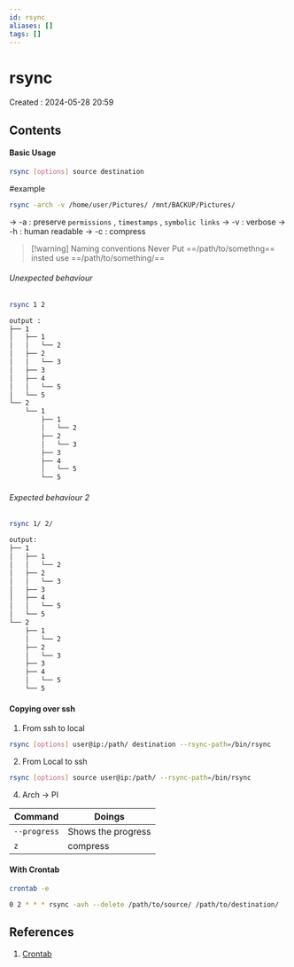 ```yaml
---
id: rsync
aliases: []
tags: []
---
```


# rsync

Created : 2024-05-28 20:59

## Contents

#### Basic Usage

```bash
rsync [options] source destination
```

#example

```bash
rsync -arch -v /home/user/Pictures/ /mnt/BACKUP/Pictures/
```

-> -a : preserve `permissions` , `timestamps` , `symbolic links`
-> -v : verbose
-> -h : human readable
-> -c : compress

> [!warning] Naming conventions
> Never Put ==/path/to/somethng== insted use ==/path/to/something/==

###### Unexpected behaviour

```bash
rsync 1 2

output :
├── 1
│   ├── 1
│   │   └── 2
│   ├── 2
│   │   └── 3
│   ├── 3
│   ├── 4
│   │   └── 5
│   └── 5
└── 2
    └── 1
        ├── 1
        │   └── 2
        ├── 2
        │   └── 3
        ├── 3
        ├── 4
        │   └── 5
        └── 5
```

###### Expected behaviour 2

```bash
rsync 1/ 2/

output:
├── 1
│   ├── 1
│   │   └── 2
│   ├── 2
│   │   └── 3
│   ├── 3
│   ├── 4
│   │   └── 5
│   └── 5
└── 2
    ├── 1
    │   └── 2
    ├── 2
    │   └── 3
    ├── 3
    ├── 4
    │   └── 5
    └── 5
```

#### Copying over ssh

1. From ssh to local

```bash
rsync [options] user@ip:/path/ destination --rsync-path=/bin/rsync
```

2. From Local to ssh

```bash
rsync [options] source user@ip:/path/ --rsync-path=/bin/rsync
```

4. Arch -> PI

| Command      | Doings             |
| ------------ | ------------------ |
| `--progress` | Shows the progress |
| `z`          | compress           |

#### With Crontab

```bash
crontab -e
```

```bash
0 2 * * * rsync -avh --delete /path/to/source/ /path/to/destination/
```

## References

1. [Crontab](https://www.tutorialspoint.com/unix_commands/crontab.htm)

